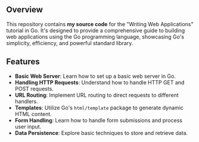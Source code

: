 ## Overview

This repository contains **my source code** for the "Writing Web Applications" tutorial in Go. 
It's designed to provide a comprehensive guide to building web applications using the Go programming language, showcasing Go's simplicity, efficiency, and powerful standard library.

## Features

- **Basic Web Server**: Learn how to set up a basic web server in Go.
- **Handling HTTP Requests**: Understand how to handle HTTP GET and POST requests.
- **URL Routing**: Implement URL routing to direct requests to different handlers.
- **Templates**: Utilize Go's `html/template` package to generate dynamic HTML content.
- **Form Handling**: Learn how to handle form submissions and process user input.
- **Data Persistence**: Explore basic techniques to store and retrieve data.

